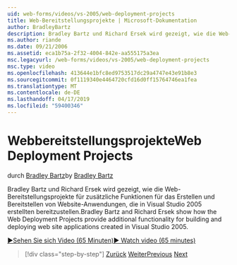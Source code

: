 ```yaml
---
uid: web-forms/videos/vs-2005/web-deployment-projects
title: Web-Bereitstellungsprojekte | Microsoft-Dokumentation
author: BradleyBartz
description: Bradley Bartz und Richard Ersek wird gezeigt, wie die Web-Bereitstellungsprojekte für zusätzliche Funktionalität zum Erstellen von bereitstellen, das Sie verwenden und Bereitstellen von Website-Anwendungen erstellen...
ms.author: riande
ms.date: 09/21/2006
ms.assetid: eca1b75a-2f32-4004-842e-aa555175a3ea
msc.legacyurl: /web-forms/videos/vs-2005/web-deployment-projects
msc.type: video
ms.openlocfilehash: 413644e1bfc8ed9753517dc29a4747e43e91b8e3
ms.sourcegitcommit: 0f1119340e4464720cfd16d0ff15764746ea1fea
ms.translationtype: MT
ms.contentlocale: de-DE
ms.lasthandoff: 04/17/2019
ms.locfileid: "59400346"
---
```

# <a name="web-deployment-projects"></a><span data-ttu-id="7b1ea-103">Webbereitstellungsprojekte</span><span class="sxs-lookup"><span data-stu-id="7b1ea-103">Web Deployment Projects</span></span>

<span data-ttu-id="7b1ea-104">durch [Bradley Bartz](https://github.com/BradleyBartz)</span><span class="sxs-lookup"><span data-stu-id="7b1ea-104">by [Bradley Bartz](https://github.com/BradleyBartz)</span></span>

<span data-ttu-id="7b1ea-105">Bradley Bartz und Richard Ersek wird gezeigt, wie die Web-Bereitstellungsprojekte für zusätzliche Funktionen für das Erstellen und Bereitstellen von Website-Anwendungen, die in Visual Studio 2005 erstellten bereitzustellen.</span><span class="sxs-lookup"><span data-stu-id="7b1ea-105">Bradley Bartz and Richard Ersek show how the Web Deployment Projects provide additional functionality for building and deploying web site applications created in Visual Studio 2005.</span></span>

[<span data-ttu-id="7b1ea-106">&#9654;Sehen Sie sich Video (65 Minuten)</span><span class="sxs-lookup"><span data-stu-id="7b1ea-106">&#9654; Watch video (65 minutes)</span></span>](https://channel9.msdn.com/Blogs/ASP-NET-Site-Videos/web-deployment-projects)

> [!div class="step-by-step"]
> <span data-ttu-id="7b1ea-107">[Zurück](how-do-i-enable-code-coverage-and-profiling-in-production-applications.md)
> [Weiter](web-application-projects-web-deployment-projects.md)</span><span class="sxs-lookup"><span data-stu-id="7b1ea-107">[Previous](how-do-i-enable-code-coverage-and-profiling-in-production-applications.md)
[Next](web-application-projects-web-deployment-projects.md)</span></span>
